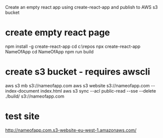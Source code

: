  <Alt-h1>Create an empty react app using create-react-app and publish to AWS s3 bucket</Alt-h1>

# create empty react page
npm install -g create-react-app
cd c:\repos
npx create-react-app NameOfApp
cd NameOfApp
npm run build


# create s3 bucket - requires awscli
aws s3 mb s3://nameofapp.com
aws s3 website s3://nameofapp.com --index-document index.html
aws s3 sync --acl public-read --sse --delete ./build/ s3://nameofapp.com

# test site
http://nameofapp.com.s3-website-eu-west-1.amazonaws.com/